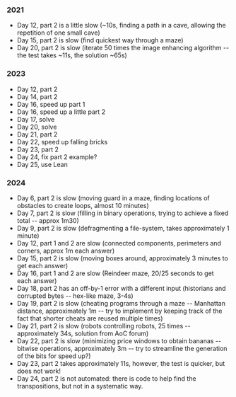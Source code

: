 ### 2021

* Day 12, part 2 is a little slow (~10s, finding a path in a cave,
  allowing the repetition of one small cave)
* Day 15, part 2 is slow (find quickest way through a maze)
* Day 20, part 2 is slow (iterate 50 times the image enhancing algorithm -- the test takes ~11s, the solution ~65s)

### 2023

* Day 12, part 2
* Day 14, part 2
* Day 16, speed up part 1
* Day 16, speed up a little part 2
* Day 17, solve
* Day 20, solve
* Day 21, part 2
* Day 22, speed up falling bricks
* Day 23, part 2
* Day 24, fix part 2 example?
* Day 25, use Lean

### 2024

* Day 6, part 2 is slow (moving guard in a maze, finding locations of obstacles to create loops, almost 10 minutes)
* Day 7, part 2 is slow (filling in binary operations, trying to achieve a fixed total -- approx 1m30)
* Day 9, part 2 is slow (defragmenting a file-system, takes approximately 1 minute)
* Day 12, part 1 and 2 are slow (connected components, perimeters and corners, approx 1m each answer)
* Day 15, part 2 is slow (moving boxes around, approximately 3 minutes to get each answer)
* Day 16, part 1 and 2 are slow (Reindeer maze, 20/25 seconds to get each answer)
* Day 18, part 2 has an off-by-1 error with a different input (historians and corrupted bytes --
  hex-like maze, 3-4s)
* Day 19, part 2 is slow (cheating programs through a maze -- Manhattan distance,
  approximately 1m -- try to implement by keeping track of the fact that shorter cheats are reused
  multiple times)
* Day 21, part 2 is slow (robots controlling robots, 25 times -- approximately 34s, solution from
  AoC forum)
* Day 22, part 2 is slow (minimizing price windows to obtain bananas -- bitwise operations,
  approximately 3m -- try to streamline the generation of the bits for speed up?)
* Day 23, part 2 takes approximately 11s, however, the test is quicker, but does not work!
* Day 24, part 2 is not automated: there is code to help find the transpositions, but not in a systematic way.
